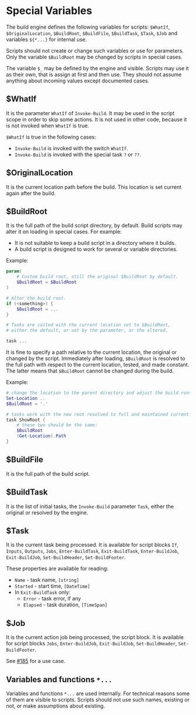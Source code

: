 # Special Variables

The build engine defines the following variables for scripts:
`$WhatIf`, `$OriginalLocation`, `$BuildRoot`, `$BuildFile`, `$BuildTask`, `$Task`, `$Job`
and variables `${*...}` for internal use.

Scripts should not create or change such variables or use for parameters.
Only the variable `$BuildRoot` may be changed by scripts in special cases.

The variable `$_` may be defined by the engine and visible. Scripts may use it
as their own, that is assign at first and then use. They should not assume
anything about incoming values except documented cases.

## $WhatIf

It is the parameter `WhatIf` of `Invoke-Build`. It may be used in the script
scope in order to skip some actions. It is not used in other code, because it
is not invoked when `WhatIf` is true.

`$WhatIf` is true in the following cases:

- `Invoke-Build` is invoked with the switch `WhatIf`.
- `Invoke-Build` is invoked with the special task `?` or `??`.

## $OriginalLocation

It is the current location path before the build.
This location is set current again after the build.

## $BuildRoot

It is the full path of the build script directory, by default.
Build scripts may alter it on loading in special cases.
For example:

- It is not suitable to keep a build script in a directory where it builds.
- A build script is designed to work for several or variable directories.

Example:

```powershell
param(
    # Custom build root, still the original $BuildRoot by default.
    $BuildRoot = $BuildRoot
)

# Alter the build root.
if (<something>) {
    $BuildRoot = ...
}

# Tasks are called with the current location set to $BuildRoot,
# either the default, or set by the parameter, or the altered.

task ...
```

It is fine to specify a path relative to the current location, the original or
changed by the script. Immediately after loading, `$BuildRoot` is resolved to
the full path with respect to the current location, tested, and made constant.
The latter means that `$BuildRoot` cannot be changed during the build.

Example:

```powershell
# change the location to the parent directory and adjust the build root
Set-Location ..
$BuildRoot = '.'

# tasks work with the new root resolved to full and maintained current
task ShowRoot {
    # these two should be the same:
    $BuildRoot
    (Get-Location).Path
}
```

## $BuildFile

It is the full path of the build script.

## $BuildTask

It is the list of initial tasks, the `Invoke-Build` parameter `Task`, either
the original or resolved by the engine.

## $Task

It is the current task being processed. It is available for script blocks
`If`, `Inputs`, `Outputs`, `Jobs`, `Enter-BuildTask`, `Exit-BuildTask`,
`Enter-BuildJob`, `Exit-BuildJob`, `Set-BuildHeader`, `Set-BuildFooter`.

These properties are available for reading:

- `Name` - task name, `[string]`
- `Started` - start time, `[DateTime]`
- In `Exit-BuildTask` only:
    - `Error` - task error, if any
    - `Elapsed` - task duration, `[TimeSpan]`

## $Job

It is the current action job being processed, the script block. It is available
for script blocks `Jobs`, `Enter-BuildJob`, `Exit-BuildJob`, `Set-BuildHeader`,
`Set-BuildFooter`.

See [#185](https://github.com/nightroman/Invoke-Build/issues/185) for a use case.

## Variables and functions `*...`

Variables and functions `*...` are used internally. For technical reasons some
of them are visible to scripts. Scripts should not use such names, existing or
not, or make assumptions about existing.
